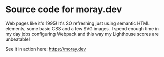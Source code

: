 # Source code for moray.dev

Web pages like it's 1995! It's SO refreshing just using semantic HTML elements, some basic CSS and a few SVG images. I spend enough time in my day jobs configuring Webpack and this way my Lighthouse scores are unbeatable!

See it in action here: https://moray.dev